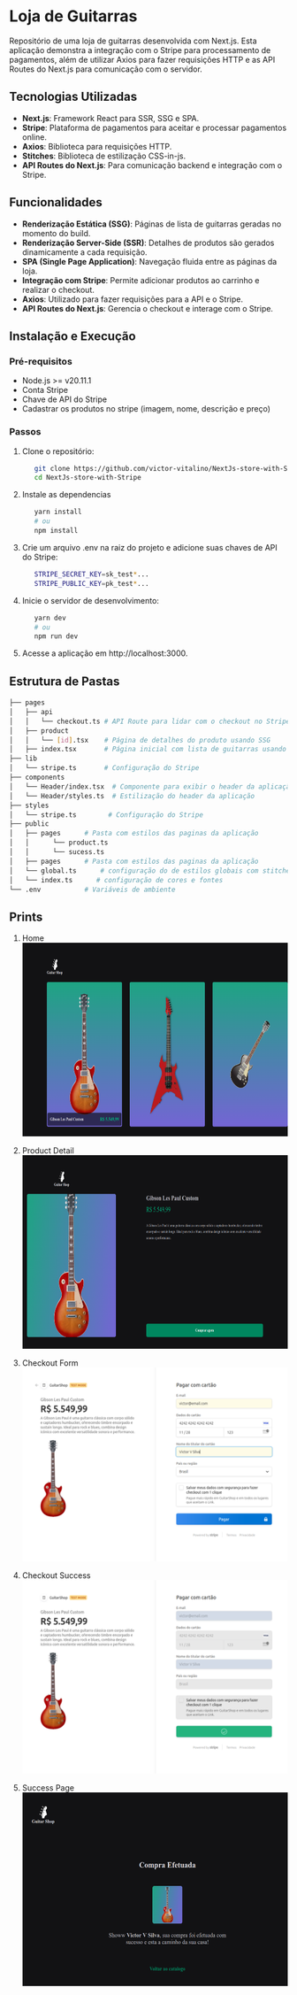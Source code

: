 # Loja de Guitarras

Repositório de uma loja de guitarras desenvolvida com Next.js. Esta aplicação demonstra a integração com o Stripe para processamento de pagamentos, além de utilizar Axios para fazer requisições HTTP e as API Routes do Next.js para comunicação com o servidor.

## Tecnologias Utilizadas

- **Next.js**: Framework React para SSR, SSG e SPA.
- **Stripe**: Plataforma de pagamentos para aceitar e processar pagamentos online.
- **Axios**: Biblioteca para requisições HTTP.
- **Stitches**: Biblioteca de estilização CSS-in-js.
- **API Routes do Next.js**: Para comunicação backend e integração com o Stripe.

## Funcionalidades

- **Renderização Estática (SSG)**: Páginas de lista de guitarras geradas no momento do build.
- **Renderização Server-Side (SSR)**: Detalhes de produtos são gerados dinamicamente a cada requisição.
- **SPA (Single Page Application)**: Navegação fluida entre as páginas da loja.
- **Integração com Stripe**: Permite adicionar produtos ao carrinho e realizar o checkout.
- **Axios**: Utilizado para fazer requisições para a API e o Stripe.
- **API Routes do Next.js**: Gerencia o checkout e interage com o Stripe.

## Instalação e Execução

### Pré-requisitos

- Node.js >= v20.11.1
- Conta Stripe
- Chave de API do Stripe
- Cadastrar os produtos no stripe (imagem, nome, descrição e preço)

### Passos

1. Clone o repositório:

   ```bash
      git clone https://github.com/victor-vitalino/NextJs-store-with-Stripe.git
      cd NextJs-store-with-Stripe

   ```

2. Instale as dependencias

   ```bash
      yarn install
      # ou
      npm install
   ```

3. Crie um arquivo .env na raiz do projeto e adicione suas chaves de API do Stripe:
   ```bash
      STRIPE_SECRET_KEY=sk_test*...
      STRIPE_PUBLIC_KEY=pk_test*...
   ```
4. Inicie o servidor de desenvolvimento:

   ```bash
      yarn dev
      # ou
      npm run dev

   ```

5. Acesse a aplicação em http://localhost:3000.

## Estrutura de Pastas

```bash
├── pages
│   ├── api
│   │   └── checkout.ts # API Route para lidar com o checkout no Stripe
│   ├── product
│   │   └── [id].tsx    # Página de detalhes do produto usando SSG
│   ├── index.tsx       # Página inicial com lista de guitarras usando SSG
├── lib
│   └── stripe.ts       # Configuração do Stripe
├── components
│   └── Header/index.tsx  # Componente para exibir o header da aplicação
│   └── Header/styles.ts  # Estilização do header da aplicação
├── styles
│   └── stripe.ts        # Configuração do Stripe
├── public
│   ├── pages      # Pasta com estilos das paginas da aplicação
│   │      └── product.ts
│   │      └── sucess.ts
│   ├── pages      # Pasta com estilos das paginas da aplicação
│   └── global.ts      # configuração do de estilos globais com stitches
│   └── index.ts      # configuração de cores e fontes
└── .env           # Variáveis de ambiente


```

## Prints

1. Home
   <br />
   <img src="./git-images/home.png" alt="Home page print" height="350"/>
   <br />

2. Product Detail
   <br />
   <img src="./git-images/product-detail.png" alt="Home page print" height="350"/>
   <br />

3. Checkout Form
   <br />
   <img src="./git-images/checkout-form.png" alt="Home page print" height="350"/>
   <br />

4. Checkout Success
   <br />
   <img src="git-images/checkout-success.png" alt="Home page print" height="350"/>
   <br/>

5. Success Page
   <br />
   <img src="./git-images/success-page.png" alt="Home page print" height="350"/>
   <br/>
